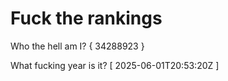 # Fuck the rankings

Who the hell am I?
{ 34288923 }

What fucking year is it?
[ 2025-06-01T20:53:20Z ]
